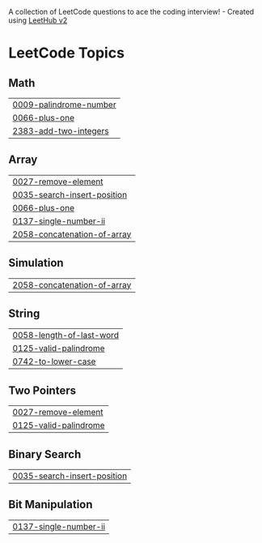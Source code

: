 A collection of LeetCode questions to ace the coding interview! - Created using [LeetHub v2](https://github.com/arunbhardwaj/LeetHub-2.0)
<!---LeetCode Topics Start-->
# LeetCode Topics
## Math
|  |
| ------- |
| [0009-palindrome-number](https://github.com/nabeel7736/LeetCode/tree/master/0009-palindrome-number) |
| [0066-plus-one](https://github.com/nabeel7736/LeetCode/tree/master/0066-plus-one) |
| [2383-add-two-integers](https://github.com/nabeel7736/LeetCode/tree/master/2383-add-two-integers) |
## Array
|  |
| ------- |
| [0027-remove-element](https://github.com/nabeel7736/LeetCode/tree/master/0027-remove-element) |
| [0035-search-insert-position](https://github.com/nabeel7736/LeetCode/tree/master/0035-search-insert-position) |
| [0066-plus-one](https://github.com/nabeel7736/LeetCode/tree/master/0066-plus-one) |
| [0137-single-number-ii](https://github.com/nabeel7736/LeetCode/tree/master/0137-single-number-ii) |
| [2058-concatenation-of-array](https://github.com/nabeel7736/LeetCode/tree/master/2058-concatenation-of-array) |
## Simulation
|  |
| ------- |
| [2058-concatenation-of-array](https://github.com/nabeel7736/LeetCode/tree/master/2058-concatenation-of-array) |
## String
|  |
| ------- |
| [0058-length-of-last-word](https://github.com/nabeel7736/LeetCode/tree/master/0058-length-of-last-word) |
| [0125-valid-palindrome](https://github.com/nabeel7736/LeetCode/tree/master/0125-valid-palindrome) |
| [0742-to-lower-case](https://github.com/nabeel7736/LeetCode/tree/master/0742-to-lower-case) |
## Two Pointers
|  |
| ------- |
| [0027-remove-element](https://github.com/nabeel7736/LeetCode/tree/master/0027-remove-element) |
| [0125-valid-palindrome](https://github.com/nabeel7736/LeetCode/tree/master/0125-valid-palindrome) |
## Binary Search
|  |
| ------- |
| [0035-search-insert-position](https://github.com/nabeel7736/LeetCode/tree/master/0035-search-insert-position) |
## Bit Manipulation
|  |
| ------- |
| [0137-single-number-ii](https://github.com/nabeel7736/LeetCode/tree/master/0137-single-number-ii) |
<!---LeetCode Topics End-->